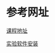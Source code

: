 # 参考网址

[课程地址](https://pdos.csail.mit.edu/6.828/2018/schedule.html)

[实验软件安装](https://pdos.csail.mit.edu/6.828/2018/tools.html)

